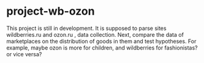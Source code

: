 # project-wb-ozon
This project is still in development. It is supposed to parse sites wildberries.ru and ozon.ru , data collection. 
Next, compare the data of marketplaces on the distribution of goods in them and test hypotheses. 
For example, maybe ozon is more for children, and wildberries for fashionistas? or vice versa?
